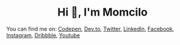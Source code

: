 <h1 align="center">Hi 👋, I'm Momcilo</h1>
You can find me on:
<a href="https://codepen.io/momciloo" target="blank">Codepen</a>, 
<a href="https://dev.to/momciloo" target="blank">Dev.to</a>,
<a href="https://twitter.com/momciloo" target="blank">Twitter</a>,
<a href="https://linkedin.com/in/momciloo" target="blank">LinkedIn</a>,
<a href="https://fb.com/momciloo" target="blank">Facebook</a>,
<a href="https://instagram.com/momcilopopov" target="blank">Instagram</a>,
<a href="https://dribbble.com/momciloo" target="blank">Dribbble</a>,
<a href="https://www.youtube.com/c/momcilopopov" target="blank">Youtube</a>
</p>
